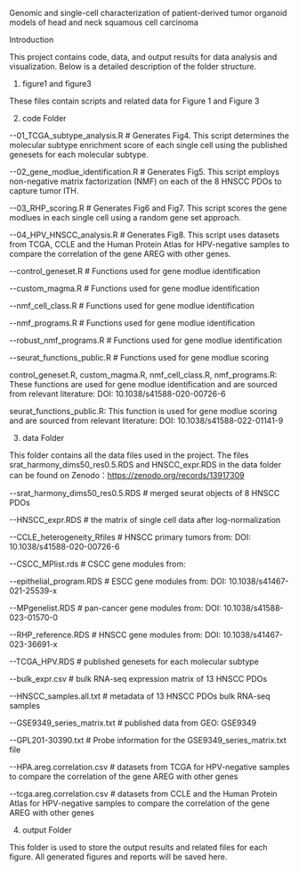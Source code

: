 Genomic and single-cell characterization of patient-derived tumor organoid models of head and neck squamous cell carcinoma


Introduction

This project contains code, data, and output results for data analysis and visualization. Below is a detailed description of the folder structure.

1. figure1 and figure3                

These files contain scripts and related data for Figure 1 and Figure 3

2. code Folder

--01_TCGA_subtype_analysis.R          # Generates Fig4. This script determines the molecular subtype enrichment score of each single cell using the published genesets for each molecular subtype.

--02_gene_modlue_identification.R     # Generates Fig5. This script employs non-negative matrix factorization (NMF) on each of the 8 HNSCC PDOs to capture tumor ITH.

--03_RHP_scoring.R                    # Generates Fig6 and Fig7. This script scores the gene modlues in each single cell using a random gene set approach.

--04_HPV_HNSCC_analysis.R             # Generates Fig8. This script uses datasets from TCGA, CCLE and the Human Protein Atlas for HPV-negative samples to compare the correlation of the gene AREG with other genes.

--control_geneset.R                   # Functions used for gene modlue identification

--custom_magma.R                      # Functions used for gene modlue identification

--nmf_cell_class.R                    # Functions used for gene modlue identification

--nmf_programs.R                      # Functions used for gene modlue identification

--robust_nmf_programs.R               # Functions used for gene modlue identification

--seurat_functions_public.R           # Functions used for gene modlue scoring

control_geneset.R, custom_magma.R, nmf_cell_class.R, nmf_programs.R: These functions are used for gene modlue identification and are sourced from relevant literature: DOI: 10.1038/s41588-020-00726-6

seurat_functions_public.R: This function is used for gene modlue scoring and are sourced from relevant literature: DOI: 10.1038/s41588-022-01141-9


3. data Folder
   
This folder contains all the data files used in the project. 
The files srat_harmony_dims50_res0.5.RDS and HNSCC_expr.RDS in the data folder can be found on Zenodo：https://zenodo.org/records/13917309

--srat_harmony_dims50_res0.5.RDS      # merged seurat objects of 8 HNSCC PDOs 

--HNSCC_expr.RDS                      # the matrix of single cell data after log-normalization

--CCLE_heterogeneity_Rfiles           # HNSCC primary tumors from: DOI: 10.1038/s41588-020-00726-6

--CSCC_MPlist.rds                     # CSCC gene modules from: 

--epithelial_program.RDS              # ESCC gene modules from: DOI: 10.1038/s41467-021-25539-x

--MPgenelist.RDS                      # pan-cancer gene modules from: DOI: 10.1038/s41588-023-01570-0

--RHP_reference.RDS                   # HNSCC gene modules from: DOI: 10.1038/s41467-023-36691-x

--TCGA_HPV.RDS                        # published genesets for each molecular subtype

--bulk_expr.csv                       # bulk RNA-seq expression matrix of 13 HNSCC PDOs

--HNSCC_samples.all.txt               # metadata of 13 HNSCC PDOs bulk RNA-seq samples

--GSE9349_series_matrix.txt           # published data from GEO: GSE9349

--GPL201-30390.txt                    # Probe information for the GSE9349_series_matrix.txt file

--HPA.areg.correlation.csv            # datasets from TCGA for HPV-negative samples to compare the correlation of the gene AREG with other genes

--tcga.areg.correlation.csv           # datasets from CCLE and the Human Protein Atlas for HPV-negative samples to compare the correlation of the gene AREG with other genes


4. output Folder
 
This folder is used to store the output results and related files for each figure. All generated figures and reports will be saved here.

 
